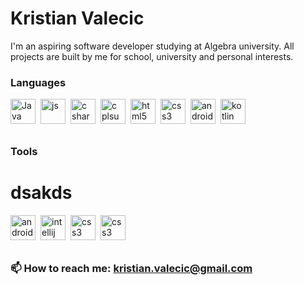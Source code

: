 # Kristian Valecic
I'm an aspiring software developer studying at Algebra university. All projects are built by me for school, university and personal interests.


### Languages 

<img align="left" alt="Java" width="40px" style="padding-right:5px;" src="https://cdn.jsdelivr.net/gh/devicons/devicon/icons/java/java-original.svg" />
<img align="left" alt="js" width="40px" style="padding-right:5px;" src="https://cdn.jsdelivr.net/gh/devicons/devicon/icons/javascript/javascript-original.svg" />
<img align="left" alt="c sharp" width="40px" style="padding-right:5px;" src="https://cdn.jsdelivr.net/gh/devicons/devicon/icons/csharp/csharp-plain.svg" />
<img align="left" alt="c plsuplus" width="40px" style="padding-right:5px;" src="https://cdn.jsdelivr.net/gh/devicons/devicon/icons/cplusplus/cplusplus-plain.svg" />
<img align="left" alt="html5" width="40px" style="padding-right:5px;" src="https://cdn.jsdelivr.net/gh/devicons/devicon/icons/html5/html5-plain.svg" />
<img align="left" alt="css3" width="40px" style="padding-right:5px;" src="https://cdn.jsdelivr.net/gh/devicons/devicon/icons/css3/css3-plain.svg" />
<!-- <img align="left" alt="microsoft sql server" width="40px" style="padding-right:5px;" src="https://cdn.jsdelivr.net/gh/devicons/devicon@v2.15.1/devicon.min.css" /> -->
<i class="devicon-microsoftsqlserver-plain-wordmark"></i>
<img align="left" alt="android" width="40px" style="padding-right:5px;" src="https://cdn.jsdelivr.net/gh/devicons/devicon/icons/android/android-plain.svg" />
<img align="left" alt="kotlin" width="40px" style="padding-right:5px;" src="https://cdn.jsdelivr.net/gh/devicons/devicon/icons/kotlin/kotlin-original.svg" />
<br><br><br>


### Tools
# dsakds

<img align="left" alt="android studio" width="40px" style="padding-right:5px;" src="https://cdn.jsdelivr.net/gh/devicons/devicon/icons/androidstudio/androidstudio-original.svg" />
<img align="left" alt="intellij" width="40px" style="padding-right:5px;" src="https://cdn.jsdelivr.net/gh/devicons/devicon/icons/intellij/intellij-original.svg" />
<img align="left" alt="css3" width="40px" style="padding-right:5px;" src="https://cdn.jsdelivr.net/gh/devicons/devicon/icons/visualstudio/visualstudio-plain.svg" />
<img align="left" alt="css3" width="40px" style="padding-right:5px;" src="https://cdn.jsdelivr.net/gh/devicons/devicon/icons/vscode/vscode-original.svg" />
<!-- ### Currently learning -->
<br><br><br>

### 📫 How to reach me: kristian.valecic@gmail.com

<!--
- 🔭 
- 🌱 
- 👯 
- 🤔 
- 💬 
- 📫
- 😄 
- ⚡
-->
